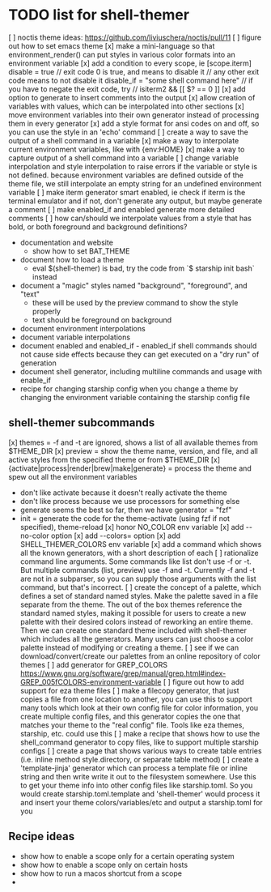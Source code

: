 # TODO list for shell-themer

[ ] noctis theme ideas: https://github.com/liviuschera/noctis/pull/11
[ ] figure out how to set emacs theme
[x] make a mini-language so that environment_render() can put styles
    in various color formats into an environment variable
[x] add a condition to every scope, ie
  [scope.iterm]
  disable = true
  // exit code 0 is true, and means to disable it
  // any other exit code means to not disable it
  disable_if = "some shell command here"
  // if you have to negate the exit code, try
  // isiterm2 && [[ $? == 0 ]]
[x] add option to generate to insert comments into the output
[x] allow creation of variables with values, which can be interpolated
    into other sections
[x] move environment variables into their own generator instead of
    processing them in every generator
[x] add a style format for ansi codes on and off, so you can use
    the style in an 'echo' command
[ ] create a way to save the output of a shell command in a variable
[x] make a way to interpolate current environment variables, like with
    {env:HOME}
[x] make a way to capture output of a shell command into a variable
[ ] change variable interpolation and style interpolation to raise
    errors if the variable or style is not defined. because environment
    variables are defined outside of the theme file, we still interpolate
    an empty string for an undefined environment variable
[ ] make iterm generator smart enabled, ie check if iterm is the terminal emulator
    and if not, don't generate any output, but maybe generate a comment
[ ] make enabled_if and enabled generate more detailed comments
[ ] how can/should we interpolate values from a style that has bold, or both
    foreground and background definitions?


- documentation and website
  - show how to set BAT_THEME
- document how to load a theme
    - eval $(shell-themer) is bad, try the code from `$ starship init bash` instead
- document a "magic" styles named "background", "foreground", and "text"
  - these will be used by the preview command to show the style properly
  - text should be foreground on background
- document environment interpolations
- document variable interpolations
- document enabled and enabled_if - enabled_if shell commands should not cause side effects because
  they can get executed on a "dry run" of generation
- document shell generator, including multiline commands and usage with enable_if
- recipe for changing starship config when you change a theme by changing the environment
  variable containing the starship config file

## shell-themer subcommands

[x] themes = -f and -t are ignored, shows a list of all available themes from $THEME_DIR
[x] preview = show the theme name, version, and file, and all active styles from the specified theme or from $THEME_DIR
[x] {activate|process|render|brew|make|generate} = process the theme and spew out all the environment variables
  - don't like activate because it doesn't really activate the theme
  - don't like process because we use processors for something else
  - generate seems the best so far, then we have generator = "fzf"
- init = generate the code for the theme-activate (using fzf if not specified), theme-reload
[x] honor NO_COLOR env variable
[x] add --no-color option
[x] add --colors= option
[x] add SHELL_THEMER_COLORS env variable
[x] add a command which shows all the known generators, with a short description of each
[ ] rationalize command line arguments. Some commands like list don't use -f or -t. But multiple
    commands (list, preview) use -f and -t. Currently -f and -t are not in a subparser, so you can
    supply those arguments with the list command, but that's incorrect.
[ ] create the concept of a palette, which defines a set of standard named styles. Make the
    palette saved in a file separate from the theme. The out of the box themes reference
    the standard named styles, making it possible for users to create a new palette with their
    desired colors instead of reworking an entire theme. Then we can create one standard theme
    included with shell-themer which includes all the generators. Many users can just choose
    a color palette instead of modifying or creating a theme.
[ ] see if we can download/convert/create our palettes from an online repository of color themes
[ ] add generator for GREP_COLORS https://www.gnu.org/software/grep/manual/grep.html#index-GREP_005fCOLORS-environment-variable
[ ] figure out how to add support for eza theme files
[ ] make a filecopy generator, that just copies a file from one location to another, you can use
    this to support many tools which look at their own config file for color information, you
    create multiple config files, and this generator copies the one that matches your theme
    to the "real config" file. Tools like eza themes, starship, etc. could use this
[ ] make a recipe that shows how to use the shell_command generator to copy files, like to
    support multiple starship configs
[ ] create a page that shows various ways to create table entries (i.e. inline method style.directory, or separate table method)
[ ] create a 'template-jinja' generator which can process a template file or inline string and then write
    write it out to the filesystem somewhere. Use this to get your theme info into other config
    files like starship.toml. So you would create starship.toml.template and 'shell-themer' would
    process it and insert your theme colors/variables/etc and output a starship.toml for you


## Recipe ideas

- show how to enable a scope only for a certain operating system
- show how to enable a scope only on certain hosts
- show how to run a macos shortcut from a scope
-
